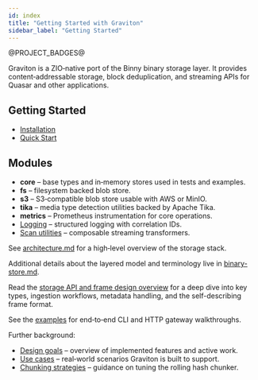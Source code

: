 ```yaml
---
id: index
title: "Getting Started with Graviton"
sidebar_label: "Getting Started"
---
```


@PROJECT_BADGES@

Graviton is a ZIO‑native port of the Binny binary storage layer. It provides
content‑addressable storage, block deduplication, and streaming APIs for
Quasar and other applications.

## Getting Started

- [Installation](getting-started/installation.md)
- [Quick Start](getting-started/quick-start.md)

## Modules

* **core** – base types and in‑memory stores used in tests and examples.
* **fs** – filesystem backed blob store.
* **s3** – S3‑compatible blob store usable with AWS or MinIO.
* **tika** – media type detection utilities backed by Apache Tika.
* **metrics** – Prometheus instrumentation for core operations.
* [Logging](logging.md) – structured logging with correlation IDs.
* [Scan utilities](scan.md) – composable streaming transformers.

See [architecture.md](architecture.md) for a high‑level overview of the storage
stack.

Additional details about the layered model and terminology live in
[binary-store.md](binary-store.md).

Read the [storage API and frame design overview](storage-api-overview.md) for a
deep dive into key types, ingestion workflows, metadata handling, and the
self-describing frame format.

See the [examples](examples/index.md) for end‑to‑end CLI and HTTP gateway
walkthroughs.

Further background:

* [Design goals](design-goals.md) – overview of implemented features and active
  work.
* [Use cases](use-cases.md) – real‑world scenarios Graviton is built to support.
* [Chunking strategies](chunking.md) – guidance on tuning the rolling hash
  chunker.
